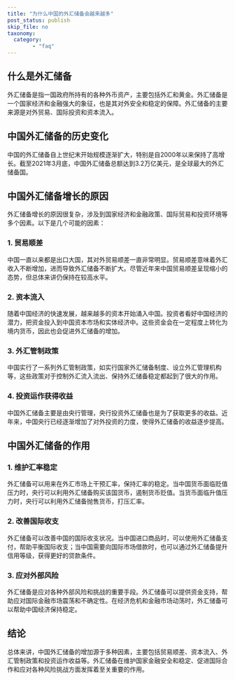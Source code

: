 ```yaml
---
title: "为什么中国的外汇储备会越来越多"
post_status: publish
skip_file: no
taxonomy:
  category:
        - "faq"
---
```


## 什么是外汇储备

外汇储备是指一国政府所持有的各种外币资产，主要包括外汇和黄金。外汇储备是一个国家经济和金融强大的象征，也是其对外安全和稳定的保障。外汇储备的主要来源是对外贸易、国际投资和资本流入。

## 中国外汇储备的历史变化

中国的外汇储备自上世纪末开始规模逐渐扩大，特别是自2000年以来保持了高增长。截至2021年3月底，中国外汇储备总额达到3.2万亿美元，是全球最大的外汇储备国。

## 中国外汇储备增长的原因

外汇储备增长的原因很复杂，涉及到国家经济和金融政策、国际贸易和投资环境等多个因素。以下是几个可能的因素：

### 1\. 贸易顺差

中国一直以来都是出口大国，其对外贸易顺差一直非常明显。贸易顺差意味着外汇收入不断增加，进而导致外汇储备不断扩大。尽管近年来中国贸易顺差呈现缩小的态势，但总体来讲仍保持在较高水平。

### 2\. 资本流入

随着中国经济的快速发展，越来越多的资本开始涌入中国。投资者看好中国经济的潜力，把资金投入到中国资本市场和实体经济中。这些资金会在一定程度上转化为境内货币，因此也会促进外汇储备的增加。

### 3\. 外汇管制政策

中国实行了一系列外汇管制政策，如实行国家外汇储备制度、设立外汇管理机构等，这些政策对于控制外汇流入流出、保持外汇储备稳定都起到了很大的作用。

### 4\. 投资运作获得收益

中国外汇储备主要是由央行管理，央行投资外汇储备也是为了获取更多的收益。近年来，中国央行已经逐渐增加了对外投资的力度，使得外汇储备的收益逐步提高。

## 中国外汇储备的作用

### 1\. 维护汇率稳定

外汇储备可以用来在外汇市场上干预汇率，保持汇率的稳定。当中国货币面临贬值压力时，央行可以利用外汇储备购买该国货币，遏制货币贬值。当货币面临升值压力时，央行可以利用外汇储备抛售货币，打压汇率。

### 2\. 改善国际收支

外汇储备可以改善中国的国际收支状况。当中国进口商品时，可以使用外汇储备支付，帮助平衡国际收支；当中国需要向国际市场借款时，也可以通过外汇储备提升信用等级，获得更好的贷款条件。

### 3\. 应对外部风险

外汇储备是应对各种外部风险和挑战的重要手段。外汇储备可以提供资金支持，帮助应对国际金融市场震荡和不确定性。在经济危机和金融市场动荡时，外汇储备可以帮助中国经济保持稳定。

## 结论

总体来讲，中国外汇储备的增加源于多种因素，主要包括贸易顺差、资本流入、外汇管制政策和投资运作收益等。外汇储备在维护国家金融安全和稳定、促进国际合作和应对各种风险挑战方面发挥着至关重要的作用。
